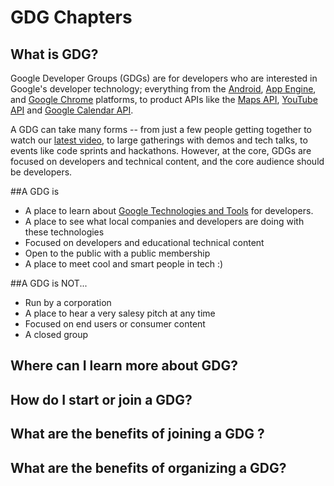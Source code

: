 # GDG Chapters

## What is GDG?

Google Developer Groups (GDGs) are for developers who are interested in Google's developer technology; everything from the [Android](http://code.google.com/android), [App Engine](https://developers.google.com/appengine/), and [Google Chrome](https://developers.google.com/chrome/) platforms, to product APIs like the [Maps API](https://developers.google.com/maps/), [YouTube API](https://developers.google.com/youtube/) and [Google Calendar API](https://developers.google.com/google-apps/calendar/).

A GDG can take many forms -- from just a few people getting together to watch our [latest video](http://www.youtube.com/user/GoogleDevelopers), to large gatherings with demos and tech talks, to events like code sprints and hackathons. However, at the core, GDGs are focused on developers and technical content, and the core audience should be developers.

##A GDG is

* A place to learn about [Google Technologies and Tools](https://developers.google.com/products/) for developers.
* A place to see what local companies and developers are doing with these technologies
* Focused on developers and educational technical content
* Open to the public with a public membership
* A place to meet cool and smart people in tech :)

##A GDG is NOT...

* Run by a corporation
* A place to hear a very salesy pitch at any time
* Focused on end users or consumer content
* A closed group

## Where can I learn more about GDG?

## How do I start or join a GDG?

## What are the benefits of joining a GDG ?

## What are the benefits of organizing a GDG?

